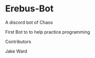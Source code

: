 # Erebus-Bot
A discord bot of Chaos

First Bot to to help practice programming

Contributors

Jake Ward